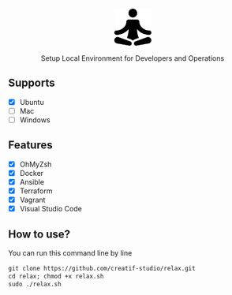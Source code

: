 <p align="center">
  <a href="https://github.com/creatif-studio/relax">
    <img alt="relax" width="75px" height="75px" src="./assets/logo.png">
  </a>
</p>

<p align="center">
  Setup Local Environment for Developers and Operations
</p>

## Supports

- [x] Ubuntu
- [ ] Mac
- [ ] Windows

## Features

- [x] OhMyZsh
- [x] Docker
- [x] Ansible
- [x] Terraform
- [x] Vagrant
- [x] Visual Studio Code

## How to use?

You can run this command line by line

```
git clone https://github.com/creatif-studio/relax.git
cd relax; chmod +x relax.sh
sudo ./relax.sh
```
